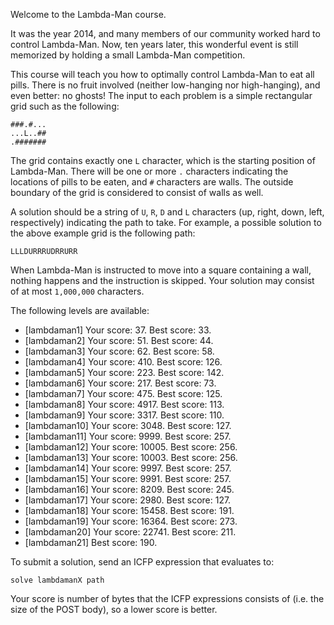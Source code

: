 Welcome to the Lambda-Man course.

It was the year 2014, and many members of our community worked hard to control Lambda-Man. Now, ten years later, this wonderful event is still memorized by holding a small Lambda-Man competition.

This course will teach you how to optimally control Lambda-Man to eat all pills. There is no fruit involved (neither low-hanging nor high-hanging), and even better: no ghosts! The input to each problem is a simple rectangular grid such as the following:

```
###.#...
...L..##
.#######
```

The grid contains exactly one `L` character, which is the starting position of Lambda-Man. There will be one or more `.` characters indicating the locations of pills to be eaten, and `#` characters are walls. The outside boundary of the grid is considered to consist of walls as well.

A solution should be a string of `U`, `R`, `D` and `L` characters (up, right, down, left, respectively) indicating the path to take. For example, a possible solution to the above example grid is the following path:
```
LLLDURRRUDRRURR
```
When Lambda-Man is instructed to move into a square containing a wall, nothing happens and the instruction is skipped. Your solution may consist of at most `1,000,000` characters.

The following levels are available:
* [lambdaman1] Your score: 37. Best score: 33.
* [lambdaman2] Your score: 51. Best score: 44.
* [lambdaman3] Your score: 62. Best score: 58.
* [lambdaman4] Your score: 410. Best score: 126.
* [lambdaman5] Your score: 223. Best score: 142.
* [lambdaman6] Your score: 217. Best score: 73.
* [lambdaman7] Your score: 475. Best score: 125.
* [lambdaman8] Your score: 4917. Best score: 113.
* [lambdaman9] Your score: 3317. Best score: 110.
* [lambdaman10] Your score: 3048. Best score: 127.
* [lambdaman11] Your score: 9999. Best score: 257.
* [lambdaman12] Your score: 10005. Best score: 256.
* [lambdaman13] Your score: 10003. Best score: 256.
* [lambdaman14] Your score: 9997. Best score: 257.
* [lambdaman15] Your score: 9991. Best score: 257.
* [lambdaman16] Your score: 8209. Best score: 245.
* [lambdaman17] Your score: 2980. Best score: 127.
* [lambdaman18] Your score: 15458. Best score: 191.
* [lambdaman19] Your score: 16364. Best score: 273.
* [lambdaman20] Your score: 22741. Best score: 211.
* [lambdaman21] Best score: 190.

To submit a solution, send an ICFP expression that evaluates to:

```
solve lambdamanX path
```

Your score is number of bytes that the ICFP expressions consists of (i.e. the size of the POST body), so a lower score is better.
